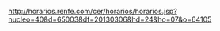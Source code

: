 
http://horarios.renfe.com/cer/horarios/horarios.jsp?nucleo=40&d=65003&df=20130306&hd=24&ho=07&o=64105
